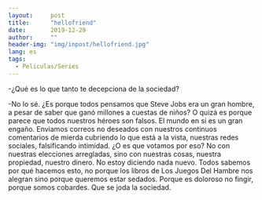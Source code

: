 ```yaml
---
layout:     post
title:      "hellofriend"
date:       2019-12-29 
author:     ""
header-img: "img/inpost/hellofriend.jpg"
lang: es
tags:
  - Peliculas/Series
---
```


-¿Qué es lo que tanto te decepciona de la sociedad?

-No lo sé. ¿Es porque todos pensamos que Steve Jobs era un gran hombre, a pesar de saber que ganó millones a cuestas de niños? O quizá es porque parece que todos nuestros héroes son falsos.
El mundo en sí es un gran engaño. Enviamos correos no deseados con nuestros continuos comentarios de mierda cubriendo lo que está a la vista, nuestras redes sociales, falsificando intimidad. ¿O es que votamos por eso? No con nuestras elecciones arregladas, sino con nuestras cosas, nuestra propiedad, nuestro dinero.
No estoy diciendo nada nuevo. Todos sabemos por qué hacemos esto, no porque los libros de Los Juegos Del Hambre nos alegran sino porque queremos estar sedados. Porque es doloroso no fingir, porque somos cobardes.
Que se joda la sociedad.
